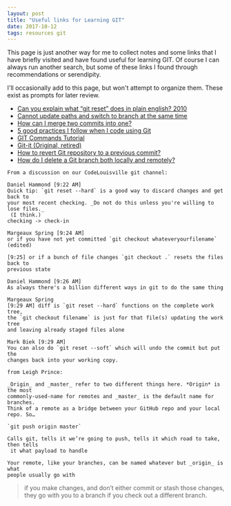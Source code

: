 ```yaml
---
layout: post
title: "Useful links for Learning GIT"
date: 2017-10-12
tags: resources git
---
```


This page is just another way for me to collect notes and some links that I have briefly visited and have found useful for learning GIT. Of course I can always run another search, but some of these links I found through recommendations or serendipity.  

I'll occasionally add to this page, but won't attempt to organize them. These exist as prompts for later review.

* [Can you explain what “git reset” does in plain english? 2010](https://stackoverflow.com/questions/2530060/can-you-explain-what-git-reset-does-in-plain-english#2530073)
* [Cannot update paths and switch to branch at the same time](https://stackoverflow.com/questions/22984262/cannot-update-paths-and-switch-to-branch-at-the-same-time)
* [How can I merge two commits into one?](https://stackoverflow.com/questions/2563632/how-can-i-merge-two-commits-into-one?answertab=active#tab-top)
* [5 good practices I follow when I code using Git](https://tech.olx.com/5-good-practices-i-follow-when-i-code-using-git-71120b57c0f5)
* [GIT Commands Tutorial](https://www.siteground.com/tutorials/git/commands/)
* [Git-it (Original, retired)](https://github.com/jlord/git-it)  
* [How to revert Git repository to a previous commit?](https://stackoverflow.com/questions/4114095/how-to-revert-git-repository-to-a-previous-commit)
* [How do I delete a Git branch both locally and remotely?](https://stackoverflow.com/questions/2003505/how-do-i-delete-a-git-branch-both-locally-and-remotely)

```
From a discussion on our CodeLouisville git channel:  

Daniel Hammond [9:22 AM]
Quick tip: `git reset --hard` is a good way to discard changes and get back to
your most recent checking. _Do not do this unless you're willing to lose files._
 (I think.)
checking -> check-in

Margeaux Spring [9:24 AM]
or if you have not yet committed `git checkout whateveryourfilename` (edited)

[9:25] or if a bunch of file changes `git checkout .` resets the files back to
previous state

Daniel Hammond [9:26 AM]
As always there's a billion different ways in git to do the same thing

Margeaux Spring
[9:29 AM] diff is `git reset --hard` functions on the complete work tree,
the `git checkout filename` is just for that file(s) updating the work tree
and leaving already staged files alone

Mark Biek [9:29 AM]
You can also do `git reset --soft` which will undo the commit but put the
changes back into your working copy.
```  

```
from Leigh Prince:

_Origin_ and _master_ refer to two different things here. *Origin* is the most
commonly-used-name for remotes and _master_ is the default name for branches.
Think of a remote as a bridge between your GitHub repo and your local repo. So…

`git push origin master`

Calls git, tells it we’re going to push, tells it which road to take, then tells
 it what payload to handle

Your remote, like your branches, can be named whatever but _origin_ is what
people usually go with  

```  
> if you make changes, and don’t either commit or stash those changes, they go with you to a branch if you check out a different branch.

